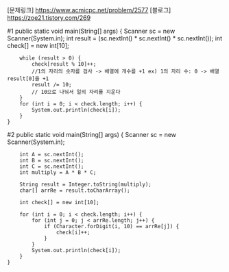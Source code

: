 [문제링크] https://www.acmicpc.net/problem/2577
[블로그] https://zoe21.tistory.com/269

#1
	public static <calNum> void main(String[] args) {
		Scanner sc = new Scanner(System.in);
		int result = (sc.nextInt() * sc.nextInt() * sc.nextInt());
		int check[] = new int[10];
  
		while (result > 0) {
			check[result % 10]++; 
			//1의 자리의 숫자를 검사 -> 배열에 개수를 +1 ex) 1의 자리 수: 0 -> 배열 result[0]을 +1
			result /= 10;
			// 10으로 나눠서 일의 자리를 지운다
		}
		for (int i = 0; i < check.length; i++) {
			System.out.println(check[i]);
		}
	}
                                     
#2
 public static <calNum> void main(String[] args) {
		Scanner sc = new Scanner(System.in);

		int A = sc.nextInt();
		int B = sc.nextInt();
		int C = sc.nextInt();
		int multiply = A * B * C;

		String result = Integer.toString(multiply);
		char[] arrRe = result.toCharArray();

		int check[] = new int[10];

		for (int i = 0; i < check.length; i++) {
			for (int j = 0; j < arrRe.length; j++) {
				if (Character.forDigit(i, 10) == arrRe[j]) {
					check[i]++;
				}
			}
			System.out.println(check[i]);
		}
	}   
